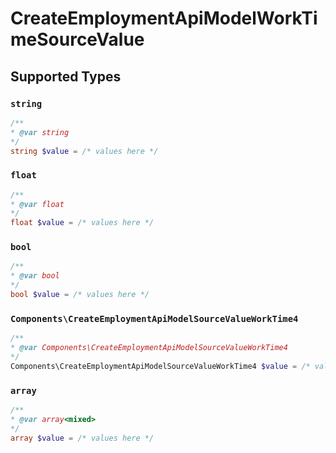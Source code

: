 # CreateEmploymentApiModelWorkTimeSourceValue


## Supported Types

### `string`

```php
/**
* @var string
*/
string $value = /* values here */
```

### `float`

```php
/**
* @var float
*/
float $value = /* values here */
```

### `bool`

```php
/**
* @var bool
*/
bool $value = /* values here */
```

### `Components\CreateEmploymentApiModelSourceValueWorkTime4`

```php
/**
* @var Components\CreateEmploymentApiModelSourceValueWorkTime4
*/
Components\CreateEmploymentApiModelSourceValueWorkTime4 $value = /* values here */
```

### `array`

```php
/**
* @var array<mixed>
*/
array $value = /* values here */
```

